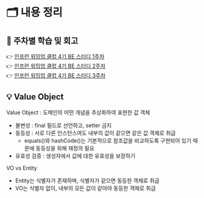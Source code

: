 # 🗂️ 내용 정리
## 📝 주차별 학습 및 회고
👉 [인프런 워밍업 클럽 4기 BE 스터디 1주차](https://www.inflearn.com/blogs/10789) <br>
👉 [인프런 워밍업 클럽 4기 BE 스터디 2주차](https://www.inflearn.com/blogs/10966) <br>
👉 [인프런 워밍업 클럽 4기 BE 스터디 3주차](https://www.inflearn.com/blogs/11144) <br>

## 💡 Value Object
Value Object : 도메인의 어떤 개념을 추상화하여 표현한 값 객체
- 불변성 : final 필드로 선언하고, setter 금지
- 동등성 : 서로 다른 인스턴스여도 내부의 값이 같으면 같은 값 객체로 취급
  - equals()와 hashCode()는 기본적으로 참조값을 비교하도록 구현되어 있기 때문에 동등성을 위해 재정의 필요
- 유효성 검증 : 생성자에서 값에 대한 유효성을 보장하기
 
VO vs Entity
- Entity는 식별자가 존재하며, 식별자가 같으면 동등한 객체로 취급
- VO는 식별자 없이, 내부의 모든 값이 같아야 동등한 객체로 취급
